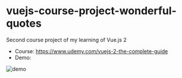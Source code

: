 # vuejs-course-project-wonderful-quotes
Second course project of my learning of Vue.js 2

- Course: https://www.udemy.com/vuejs-2-the-complete-guide
- Demo:

![demo](http://res.cloudinary.com/dvlfojetn/image/upload/v1494091068/wonderful_quotes_demo.gif)
